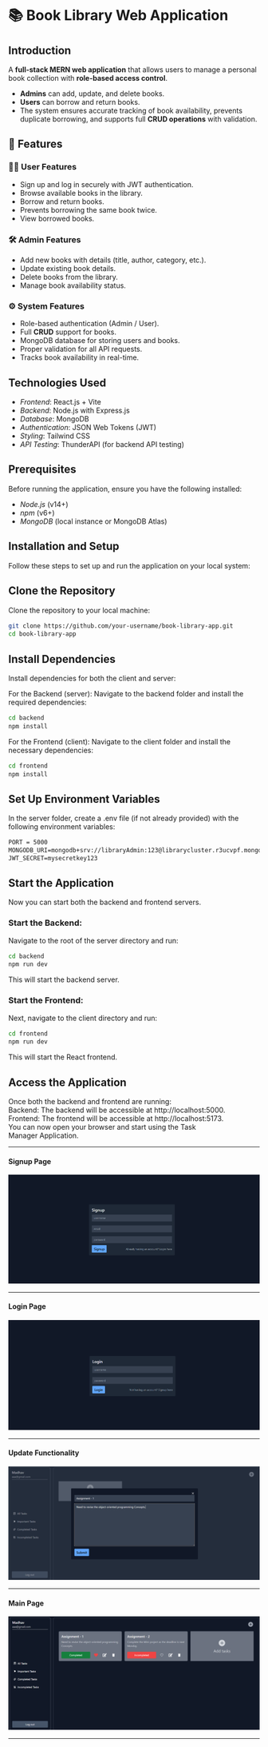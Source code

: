# 📚 Book Library Web Application

## Introduction
A **full-stack MERN web application** that allows users to manage a personal book collection with **role-based access control**.  
- **Admins** can add, update, and delete books.  
- **Users** can borrow and return books.  
- The system ensures accurate tracking of book availability, prevents duplicate borrowing, and supports full **CRUD operations** with validation.

## 🚀 Features

### 👨‍💻 User Features
- Sign up and log in securely with JWT authentication.
- Browse available books in the library.
- Borrow and return books.
- Prevents borrowing the same book twice.
- View borrowed books.

### 🛠️ Admin Features
- Add new books with details (title, author, category, etc.).
- Update existing book details.
- Delete books from the library.
- Manage book availability status.

### ⚙️ System Features
- Role-based authentication (Admin / User).
- Full **CRUD** support for books.
- MongoDB database for storing users and books.
- Proper validation for all API requests.
- Tracks book availability in real-time.

## Technologies Used
- *Frontend*: React.js + Vite
- *Backend*: Node.js with Express.js
- *Database*: MongoDB
- *Authentication*: JSON Web Tokens (JWT)
- *Styling*: Tailwind CSS
- *API Testing*: ThunderAPI (for backend API testing)

## Prerequisites
Before running the application, ensure you have the following installed:

- *Node.js* (v14+)
- *npm* (v6+)
- *MongoDB* (local instance or MongoDB Atlas)

## Installation and Setup

Follow these steps to set up and run the application on your local system:

##  Clone the Repository

Clone the repository to your local machine:

```bash
git clone https://github.com/your-username/book-library-app.git
cd book-library-app
```
## Install Dependencies
Install dependencies for both the client and server:

For the Backend (server):
Navigate to the backend folder and install the required dependencies:

```bash
cd backend
npm install
```

For the Frontend (client):
Navigate to the client folder and install the necessary dependencies:

```bash
cd frontend
npm install
```

## Set Up Environment Variables
In the server folder, create a .env file (if not already provided) with the following environment variables:

``` .env
PORT = 5000
MONGODB_URI=mongodb+srv://libraryAdmin:123@librarycluster.r3ucvpf.mongodb.net/
JWT_SECRET=mysecretkey123
```

## Start the Application
Now you can start both the backend and frontend servers.

### Start the Backend:
Navigate to the root of the server directory and run:

```bash
cd backend
npm run dev
```
This will start the backend server.

### Start the Frontend:
Next, navigate to the client directory and run:

```bash
cd frontend
npm run dev
```
This will start the React frontend.

## Access the Application
Once both the backend and frontend are running:<br/>
Backend: The backend will be accessible at http://localhost:5000.<br/>
Frontend: The frontend will be accessible at http://localhost:5173.<br/>
You can now open your browser and start using the Task Manager Application.<br/> <hr/>

#### Signup Page
![Signup Page](https://github.com/Raajveer-Singh/Task_Manager_App/blob/master/frontend/Screenshot%202024-11-29%20163831.png)
<br/> <hr/>

#### Login Page
![Login Page](https://github.com/Raajveer-Singh/Task_Manager_App/blob/master/frontend/Screenshot%202024-11-29%20163901.png)
<br/> <hr/>

#### Update Functionality
![Update Functionality](https://github.com/Raajveer-Singh/Task_Manager_App/blob/master/frontend/Screenshot%202024-11-29%20164034.png)
<br/> <hr/>

#### Main Page
![Main Page](https://github.com/Raajveer-Singh/Task_Manager_App/blob/master/frontend/Screenshot%202024-11-29%20164216.png)
<br/> <hr/>



